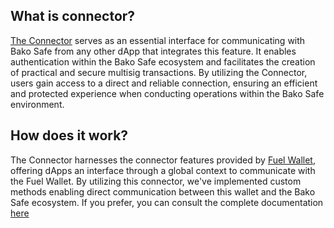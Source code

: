 ## What is connector?

[The Connector](https://bsafe-dapp.vercel.app) serves as an essential interface for communicating with Bako Safe from any other dApp that integrates this feature. It enables authentication within the Bako Safe ecosystem and facilitates the creation of practical and secure multisig transactions. By utilizing the Connector, users gain access to a direct and reliable connection, ensuring an efficient and protected experience when conducting operations within the Bako Safe environment.

## How does it work?

The Connector harnesses the connector features provided by
[Fuel Wallet](https://github.com/FuelLabs/fuels-wallet),
offering dApps an interface through a global context to communicate with the Fuel Wallet.
By utilizing this connector, we've implemented custom methods enabling direct communication
between this wallet and the Bako Safe ecosystem.
If you prefer, you can consult the complete documentation [here](https://doc-safe.bako.global/connector/what)
